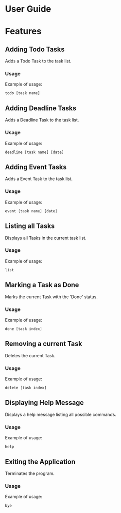 # User Guide

# Features <br/>

## Adding Todo Tasks
Adds a Todo Task to the task list.

### Usage

Example of usage: 

`todo [task name]`<br/>


## Adding Deadline Tasks
Adds a Deadline Task to the task list.

### Usage

Example of usage: 

`deadline [task name] [date]`

## Adding Event Tasks
Adds a Event Task to the task list.

### Usage

Example of usage: 

`event [task name] [date]`

## Listing all Tasks 
Displays all Tasks in the current task list.

### Usage

Example of usage: 

`list`

## Marking a Task as Done
Marks the current Task with the 'Done' status.

### Usage

Example of usage: 

`done [task index]`

## Removing a current Task
Deletes the current Task.

### Usage

Example of usage: 

`delete [task index]`

## Displaying Help Message
Displays a help message listing all possible commands.

### Usage

Example of usage: 

`help`

## Exiting the Application
Terminates the program.

### Usage

Example of usage: 

`bye`

